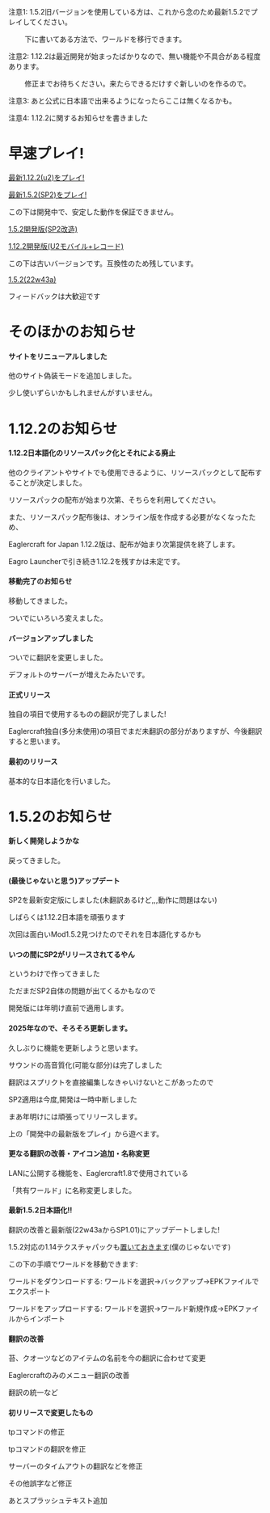 ﻿注意1: 1.5.2旧バージョンを使用している方は、これから念のため最新1.5.2でプレイしてください。

　　   下に書いてある方法で、ワールドを移行できます。

注意2: 1.12.2は最近開発が始まったばかりなので、無い機能や不具合がある程度あります。

　　   修正までお待ちください。来たらできるだけすぐ新しいのを作るので。

注意3: あと公式に日本語で出来るようになったらここは無くなるかも。

注意4: 1.12.2に関するお知らせを書きました

# 早速プレイ!

[最新1.12.2(u2)をプレイ!](https://magurock.github.io/Eaglercraft-for-Japan/Play/1122-Lat/)

[最新1.5.2(SP2)をプレイ!](https://magurock.github.io/Eaglercraft-for-Japan/Play/152-Lat/)

この下は開発中で、安定した動作を保証できません。

[1.5.2開発版(SP2改造)](https://magurock.github.io/Eaglercraft-for-Japan/Play/Test-152/)

[1.12.2開発版(U2モバイル+レコード)](https://magurock.github.io/Eaglercraft-for-Japan/Play/Test-1122/)

この下は古いバージョンです。互換性のため残しています。

[1.5.2(22w43a)](https://magurock.github.io/Eaglercraft-for-Japan/Play/152-2243/)

フィードバックは大歓迎です

# そのほかのお知らせ

#### サイトをリニューアルしました

他のサイト偽装モードを追加しました。

少し使いずらいかもしれませんがすいません。

# 1.12.2のお知らせ

#### 1.12.2日本語化のリソースパック化とそれによる廃止

他のクライアントやサイトでも使用できるように、リソースパックとして配布することが決定しました。

リソースパックの配布が始まり次第、そちらを利用してください。

また、リソースパック配布後は、オンライン版を作成する必要がなくなったため、

Eaglercraft for Japan 1.12.2版は、配布が始まり次第提供を終了します。

Eagro Launcherで引き続き1.12.2を残すかは未定です。

#### 移動完了のお知らせ

移動してきました。

ついでにいろいろ変えました。

#### バージョンアップしました

ついでに翻訳を変更しました。

デフォルトのサーバーが増えたみたいです。

#### 正式リリース

独自の項目で使用するものの翻訳が完了しました!

Eaglercraft独自(多分未使用)の項目でまだ未翻訳の部分がありますが、今後翻訳すると思います。

#### 最初のリリース

基本的な日本語化を行いました。

# 1.5.2のお知らせ

#### 新しく開発しようかな

戻ってきました。

#### (最後じゃないと思う)アップデート

SP2を最新安定版にしました(未翻訳あるけど,,,動作に問題はない)

しばらくは1.12.2日本語を頑張ります

次回は面白いMod1.5.2見つけたのでそれを日本語化するかも

#### いつの間にSP2がリリースされてるやん

というわけで作ってきました

ただまだSP2自体の問題が出てくるかもなので

開発版には年明け直前で適用します。

#### 2025年なので、そろそろ更新します。

久しぶりに機能を更新しようと思います。

サウンドの高音質化(可能な部分)は完了しました

翻訳はスプリクトを直接編集しなきゃいけないとこがあったので

SP2適用は今度,開発は一時中断しました

まあ年明けには頑張ってリリースします。

上の「開発中の最新版をプレイ」から遊べます。

#### 更なる翻訳の改善・アイコン追加・名称変更

LANに公開する機能を、Eaglercraft1.8で使用されている

「共有ワールド」に名称変更しました。

#### 最新1.5.2日本語化!!

翻訳の改善と最新版(22w43aからSP1.01)にアップデートしました!

1.5.2対応の1.14テクスチャパックも[置いておきます](https://www.mediafire.com/file/l30m7bucmlozgw5/1.14+Textures+MC1.5.2.zip/file)(僕のじゃないです)

この下の手順でワールドを移動できます:

ワールドをダウンロードする: ワールドを選択→バックアップ→EPKファイルでエクスポート

ワールドをアップロードする: ワールドを選択→ワールド新規作成→EPKファイルからインポート

#### 翻訳の改善

苔、クオーツなどのアイテムの名前を今の翻訳に合わせて変更

Eaglercraftのみのメニュー翻訳の改善

翻訳の統一など

#### 初リリースで変更したもの

tpコマンドの修正

tpコマンドの翻訳を修正

サーバーのタイムアウトの翻訳などを修正

その他誤字など修正

あとスプラッシュテキスト追加